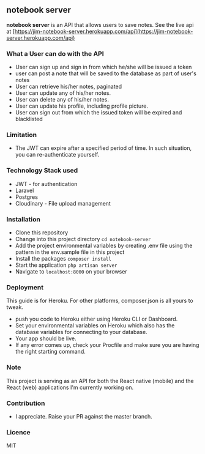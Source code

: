 ## notebook server
 **notebook server** is an API that allows users to save notes.
 See the live api at [https://jim-notebook-server.herokuapp.com/api](https://jim-notebook-server.herokuapp.com/api)
### What a User can do with the API
- User can sign up and sign in from which he/she will be issued a token
- user can post a note that will be saved to the database as part of user's notes
- User can retrieve his/her notes, paginated
- User can update any of his/her notes.
- User can delete any of his/her notes.
- User can update his profile, including profile picture.
- User can sign out from which the issued token will be expired and blacklisted

### Limitation
- The JWT can expire after a specified period of time. In such situation, you can re-authenticate yourself.
### Technology Stack used
- JWT - for authentication
- Laravel
- Postgres
- Cloudinary - File upload management

### Installation
- Clone this repository
- Change into this project directory `cd notebook-server`
- Add the project environmental variables by creating .env file using the pattern in the env.sample file in this project
- Install the packages `composer install`
- Start the application `php artisan server`
- Navigate to `localhost:8000` on your browser

### Deployment
This guide is for Heroku. For other platforms, composer.json is all yours to tweak.
- push you code to Heroku either using Heroku CLI or Dashboard.
- Set your environmental variables on Heroku which also has the database variables for connecting
to your database.
- Your app should be live. 
- If any error comes up, check your Procfile and make sure you are having the right starting command.

### Note
This project is serving as an API for both the React native (mobile) and the React (web) applications 
I'm currently working on.

### Contribution
- I appreciate. Raise your PR against the master branch.
### Licence
MIT

 
